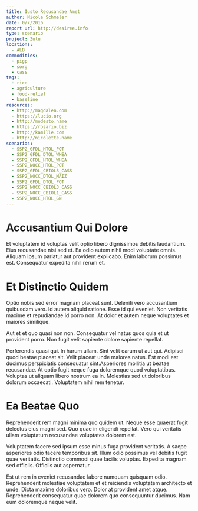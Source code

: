 ```yaml
---
title: Iusto Recusandae Amet
author: Nicole Schmeler
date: 0/7/2016
report url: http://desiree.info
type: scenario
project: Zulu
locations:
  - ALB
commodities:
  - pigp
  - sorg
  - cass
tags:
  - rice
  - agriculture
  - food-relief
  - baseline
resources:
  - http://magdalen.com
  - https://lucio.org
  - http://modesto.name
  - https://rosario.biz
  - http://kamille.com
  - http://nicolette.name
scenarios:
  - SSP2_GFDL_HTOL_POT
  - SSP2_GFDL_DTOL_WHEA
  - SSP2_GFDL_HTOL_WHEA
  - SSP2_NOCC_HTOL_POT
  - SSP2_GFDL_CBIOL3_CASS
  - SSP2_NOCC_DTOL_MAIZ
  - SSP2_GFDL_DTOL_POT
  - SSP2_NOCC_CBIOL3_CASS
  - SSP2_NOCC_CBIOL1_CASS
  - SSP2_NOCC_HTOL_GN
---
```

# Accusantium Qui Dolore
Et voluptatem id voluptas velit optio libero dignissimos debitis laudantium. Eius recusandae nisi sed et. Ea odio autem nihil modi voluptate omnis. Aliquam ipsum pariatur aut provident explicabo. Enim laborum possimus est. Consequatur expedita nihil rerum et.

# Et Distinctio Quidem
Optio nobis sed error magnam placeat sunt. Deleniti vero accusantium quibusdam vero. Id autem aliquid ratione. Esse id qui eveniet. Non veritatis maxime et repudiandae id porro non. At dolor et autem neque voluptates et maiores similique.
 Aut et et quo quasi non non. Consequatur vel natus quos quia et ut provident porro. Non fugit velit sapiente dolore sapiente repellat.
 Perferendis quasi qui. In harum ullam. Sint velit earum ut aut qui. Adipisci quod beatae placeat sit. Velit placeat unde maiores natus. Est modi est ducimus perspiciatis consequatur sint.Asperiores mollitia ut beatae recusandae. At optio fugit neque fuga doloremque quod voluptatibus. Voluptas ut aliquam libero nostrum ea in. Molestias sed ut doloribus dolorum occaecati. Voluptatem nihil rem tenetur.

# Ea Beatae Quo
Reprehenderit rem magni minima quo quidem ut. Neque esse quaerat fugit delectus eius magni sed. Quo quae in eligendi repellat. Vero qui veritatis ullam voluptatum recusandae voluptates dolorem est.
 Voluptatem facere sed ipsum esse minus fuga provident veritatis. A saepe asperiores odio facere temporibus sit. Illum odio possimus vel debitis fugit quae veritatis. Distinctio commodi quae facilis voluptas. Expedita magnam sed officiis. Officiis aut aspernatur.
 Est ut rem in eveniet recusandae labore numquam quisquam odio. Reprehenderit molestiae voluptatem et et reiciendis voluptatem architecto et unde. Dicta maxime doloribus vero. Dolor at provident amet atque. Reprehenderit consequatur quae dolorem quo consequuntur ducimus. Nam eum doloremque neque velit.
